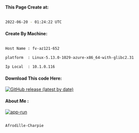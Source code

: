 
   
#### This Page Create at:

```bash

2022-06-20 - 01:24:22 UTC

```

#### Create By Machine:

```bash

Host Name : fv-az121-652

platform  : Linux-5.13.0-1029-azure-x86_64-with-glibc2.31

Ip Local  : 10.1.0.116

```
#### Download This code Here:

[![GitHub release (latest by date)](https://img.shields.io/github/v/release/Afrodille-Charpie/App-Run-1?style=for-the-badge&label=Download)](https://github.com/Afrodille-Charpie/App-Run-1/releases) 

</p> 

#### About Me :

[![app-run](https://github.com/Afrodille-Charpie/App-Run-1/actions/workflows/app-run.yml/badge.svg)](https://github.com/Afrodille-Charpie/App-Run-1/actions/workflows/app-run.yml)

```bash

Afrodille-Charpie

```

